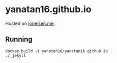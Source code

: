 # yanatan16.github.io

Hosted on [joneisen.me](http://joneisen.me).

## Running

```
docker build -t yanatan16/yanatan16.github.io .
./_jekyll
```
